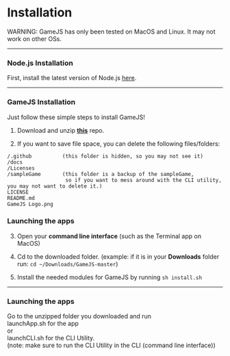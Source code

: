 # Installation
WARNING: GameJS has only been tested on MacOS and Linux. It may not work on other OSs.
    
---
  
  
### Node.js Installation
First, install the latest version of Node.js [here](https://nodejs.org "NodeJS website").
  
  
---
  
  
### GameJS Installation
Just follow these simple steps to install GameJS!
1. Download and unzip __[this](https://github.com/Jackkillian/GameJS "GameJS on GitHub")__ repo.
  
2. If you want to save file space, you can delete the following files/folders:
```
/.github          (this folder is hidden, so you may not see it)
/docs
/Licenses
/sampleGame       (this folder is a backup of the sampleGame,
                   so if you want to mess around with the CLI utility, you may not want to delete it.)
LICENSE
README.md
GameJS Logo.png
```
  
### Launching the apps
3. Open your __command line interface__ (such as the Terminal app on MacOS)
  
4. Cd to the downloaded folder. (example: if it is in your __Downloads__ folder run: ```cd ~/Downloads/GameJS-master```)
  
5. Install the needed modules for GameJS by running ```sh install.sh```
  
  
---
  
  
### Launching the apps
Go to the unzipped folder you downloaded and run  
launchApp.sh for the app  
or  
launchCLI.sh for the CLI Utility.  
(note: make sure to run the CLI Utility in the CLI (command line interface))
